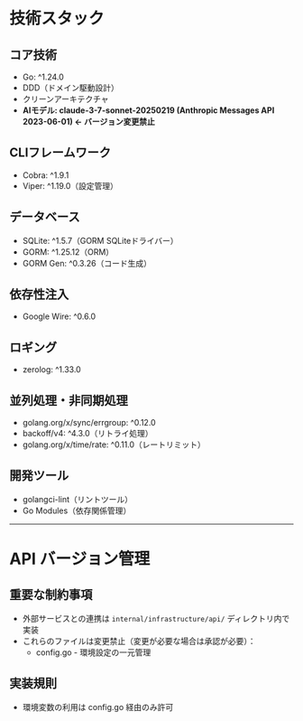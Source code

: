 # 技術スタック

## コア技術
- Go: ^1.24.0
- DDD（ドメイン駆動設計）
- クリーンアーキテクチャ
- **AIモデル: claude-3-7-sonnet-20250219 (Anthropic Messages API 2023-06-01) ← バージョン変更禁止**

## CLIフレームワーク
- Cobra: ^1.9.1
- Viper: ^1.19.0（設定管理）

## データベース
- SQLite: ^1.5.7（GORM SQLiteドライバー）
- GORM: ^1.25.12（ORM）
- GORM Gen: ^0.3.26（コード生成）

## 依存性注入
- Google Wire: ^0.6.0

## ロギング
- zerolog: ^1.33.0

## 並列処理・非同期処理
- golang.org/x/sync/errgroup: ^0.12.0
- backoff/v4: ^4.3.0（リトライ処理）
- golang.org/x/time/rate: ^0.11.0（レートリミット）

## 開発ツール
- golangci-lint（リントツール）
- Go Modules（依存関係管理）

---

# API バージョン管理
## 重要な制約事項
- 外部サービスとの連携は `internal/infrastructure/api/` ディレクトリ内で実装
- これらのファイルは変更禁止（変更が必要な場合は承認が必要）：
  - config.go  - 環境設定の一元管理

## 実装規則
- 環境変数の利用は config.go 経由のみ許可

